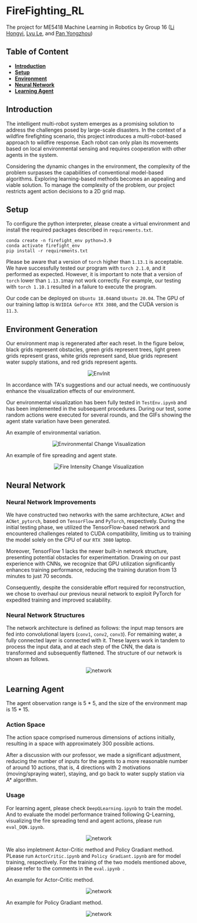 # FireFighting_RL
The project for ME5418 Machine Learning in Robotics by Group 16 ([Li Hongyi](https://github.com/LuyiLi), [Lyu Le](https://github.com/rulerlock), and [Pan Yongzhou](https://github.com/YongzhouPan))

## Table of Content
* __[Introduction](#introduction)__
* __[Setup](#setup)__
* __[Environment](#environment-generation)__
* __[Neural Network](#neural-network)__
* __[Learning Agent](#learning-agent)__


## Introduction
The intelligent multi-robot system emerges as a promising solution to address the challenges posed by large-scale disasters. In the context of a wildfire firefighting scenario, this project introduces a multi-robot-based approach to wildfire response. Each robot can only plan its movements based on local environmental sensing and requires cooperation with other agents in the system.

Considering the dynamic changes in the environment, the complexity of the problem surpasses the capabilities of conventional model-based algorithms. Exploring learning-based methods becomes an appealing and viable solution. To manage the complexity of the problem, our project restricts agent action decisions to a 2D grid map.

## Setup
To configure the python interpreter, please create a virtual environment and install the required packages described in `requirements.txt`.

```
conda create -n firefight_env python=3.9
conda activate firefight_env
pip install -r requirements.txt
```

Please be aware that a version of `torch` higher than `1.13.1` is acceptable. We have successfully tested our program with `torch 2.1.0`, and it performed as expected. However, it is important to note that a version of `torch` lower than `1.13.1`may not work correctly. For example, our testing with `torch 1.10.1` resulted in a failure to execute the program.

Our code can be deployed on `Ubuntu 18.04`and `Ubuntu 20.04`. The GPU of our training lattop is `NVIDIA GeForce RTX 3080`, and the CUDA version is `11.3`.

## Environment Generation
Our environment map is regenerated after each reset. In the figure below, black grids represent obstacles, green grids represent trees, light green grids represent grass, white grids represent sand, blue grids represent water supply stations, and red grids represent agents.

<p align="center">
    <img src="figs/Env.png" alt="EnvInit">
</p>

In accordance with TA's suggestions and our actual needs, we continuously enhance the visualization effects of our environment.

Our environmental visualization has been fully tested in `TestEnv.ipynb` and has been implemented in the subsequent procedures. During our test, some random actions were executed for several rounds, and the GIFs showing the agent state variation have been generated.

An example of environmental variation.

<p align="center">
    <img src="figs/environment.gif" alt="Environmental Change Visualization">
</p>

An example of fire spreading and agent state.

<p align="center">
    <img src="figs/fire_agent.gif" alt="Fire Intensity Change Visualization">
</p>


## Neural Network

### Neural Network Improvements
We have constructed two networks with the same architecture, `ACNet` and `ACNet_pytorch`, based on `TensorFlow` and `PyTorch`, respectively. During the initial testing phase, we utilized the TensorFlow-based network and encountered challenges related to CUDA compatibility, limiting us to training the model solely on the CPU of our `RTX 3080` laptop.

Moreover, TensorFlow 1 lacks the newer built-in network structure, presenting potential obstacles for experimentation. Drawing on our past experience with CNNs, we recognize that GPU utilization significantly enhances training performance, reducing the training duration from 13 minutes to just 70 seconds.

Consequently, despite the considerable effort required for reconstruction, we chose to overhaul our previous neural network to exploit PyTorch for expedited training and improved scalability.


### Neural Network Structures
The network architecture is defined as follows: the input map tensors are fed into convolutional layers (`conv1`, `conv2`, `conv3`). For remaining water, a fully connected layer is connected with it. These layers work in tandem to process the input data, and at each step of the CNN, the data is transformed and subsequently flattened. The structure of our network is shown as follows.

<p align="center">
    <img src="figs/Network.png" alt="network">
</p>

## Learning Agent

The agent observation range is 5 * 5, and the size of the environment map is 15 * 15. 

### Action Space
The action space comprised numerous dimensions of actions initially, resulting in a space with approximately 300 possible actions.

After a discussion with our professor, we made a significant adjustment, reducing the number of inputs for the agents to a more reasonable number of around 10 actions, that is, 4 directions with 2 motivations (moving/spraying water), staying, and go back to water supply station via A* algorithm.

### Usage
For learning agent, please check `DeepQLearning.ipynb` to train the model. And to evaluate the model performance trained following Q-Learning, visualizing the fire spreading tend and agent actions, please run `eval_DQN.ipynb`.

<p align="center">
    <img src="figs/fire_agent6.gif" alt="network">
</p>


We also impletment Actor-Critic method and Policy Gradiant method. PLease run `ActorCritic.ipynb` and `Policy Gradiant.ipynb` are for model training, respectively. For the training of the two models mentioned above, please refer to the comments in the `eval.ipynb `.

An example for Actor-Critic method.
<p align="center">
    <img src="figs/fire_agentAC8.gif" alt="network">
</p>


An example for Policy Gradiant method.
<p align="center">
    <img src="figs/fire_agentPG8.gif" alt="network">
</p>

